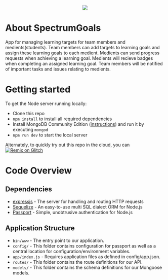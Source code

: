 <p align="center"><img src="https://spectrumgoals.nl/img/logo_lg.png"></p>

# About SpectrumGoals

App for managing learning targets for team members and medients(students). Team members can add targets to learning goals and assign these learning goals to each medient. Medients can send progress requests when achieving a learning goal. Medients will recieve badges when completing an assigned learning goal. Team members will be notified of important tasks and issues relating to medients.

# Getting started

To get the Node server running locally:

- Clone this repo
- `npm install` to install all required dependencies
- Install MongoDB Community Edition ([instructions](https://docs.mongodb.com/manual/installation/#tutorials)) and run it by executing `mongod`
- `npm run dev` to start the local server

Alternately, to quickly try out this repo in the cloud, you can [![Remix on Glitch](https://cdn.glitch.com/2703baf2-b643-4da7-ab91-7ee2a2d00b5b%2Fremix-button.svg)](https://glitch.com/edit/#!/remix/realworld)

# Code Overview

## Dependencies

- [expressjs](https://github.com/expressjs/express) - The server for handling and routing HTTP requests
- [Sequelize](https://github.com/sequelize/sequelize) - An easy-to-use multi SQL dialect ORM for Node.js
- [Passport](http://www.passportjs.org/) - Simple, unobtrusive authentication for Node.js

## Application Structure

- `bin/www` - The entry point to our application. 
- `config/` - This folder contains configuration for passport as well as a central location for configuration/environment variables.
- `app/index.js` - Requires application files as defined in config/app.json.
- `routes/` - This folder contains the route definitions for our API.
- `models/` - This folder contains the schema definitions for our Mongoose models.
